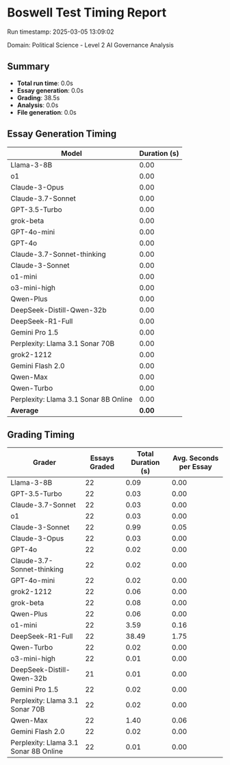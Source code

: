 # Boswell Test Timing Report

Run timestamp: 2025-03-05 13:09:02

Domain: Political Science - Level 2 AI Governance Analysis

## Summary

- **Total run time**: 0.0s
- **Essay generation**: 0.0s
- **Grading**: 38.5s
- **Analysis**: 0.0s
- **File generation**: 0.0s

## Essay Generation Timing

| Model | Duration (s) |
|-------|-------------|
| Llama-3-8B | 0.00 |
| o1 | 0.00 |
| Claude-3-Opus | 0.00 |
| Claude-3.7-Sonnet | 0.00 |
| GPT-3.5-Turbo | 0.00 |
| grok-beta | 0.00 |
| GPT-4o-mini | 0.00 |
| GPT-4o | 0.00 |
| Claude-3.7-Sonnet-thinking | 0.00 |
| Claude-3-Sonnet | 0.00 |
| o1-mini | 0.00 |
| o3-mini-high | 0.00 |
| Qwen-Plus | 0.00 |
| DeepSeek-Distill-Qwen-32b | 0.00 |
| DeepSeek-R1-Full | 0.00 |
| Gemini Pro 1.5 | 0.00 |
| Perplexity: Llama 3.1 Sonar 70B | 0.00 |
| grok2-1212 | 0.00 |
| Gemini Flash 2.0 | 0.00 |
| Qwen-Max | 0.00 |
| Qwen-Turbo | 0.00 |
| Perplexity: Llama 3.1 Sonar 8B Online | 0.00 |
| **Average** | **0.00** |

## Grading Timing

| Grader | Essays Graded | Total Duration (s) | Avg. Seconds per Essay |
|--------|---------------|-------------------|------------------------|
| Llama-3-8B | 22 | 0.09 | 0.00 |
| GPT-3.5-Turbo | 22 | 0.03 | 0.00 |
| Claude-3.7-Sonnet | 22 | 0.03 | 0.00 |
| o1 | 22 | 0.03 | 0.00 |
| Claude-3-Sonnet | 22 | 0.99 | 0.05 |
| Claude-3-Opus | 22 | 0.03 | 0.00 |
| GPT-4o | 22 | 0.02 | 0.00 |
| Claude-3.7-Sonnet-thinking | 22 | 0.02 | 0.00 |
| GPT-4o-mini | 22 | 0.02 | 0.00 |
| grok2-1212 | 22 | 0.06 | 0.00 |
| grok-beta | 22 | 0.08 | 0.00 |
| Qwen-Plus | 22 | 0.06 | 0.00 |
| o1-mini | 22 | 3.59 | 0.16 |
| DeepSeek-R1-Full | 22 | 38.49 | 1.75 |
| Qwen-Turbo | 22 | 0.02 | 0.00 |
| o3-mini-high | 22 | 0.01 | 0.00 |
| DeepSeek-Distill-Qwen-32b | 21 | 0.01 | 0.00 |
| Gemini Pro 1.5 | 22 | 0.02 | 0.00 |
| Perplexity: Llama 3.1 Sonar 70B | 22 | 0.02 | 0.00 |
| Qwen-Max | 22 | 1.40 | 0.06 |
| Gemini Flash 2.0 | 22 | 0.02 | 0.00 |
| Perplexity: Llama 3.1 Sonar 8B Online | 22 | 0.01 | 0.00 |